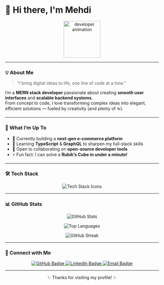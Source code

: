 # 👋 Hi there, I'm Mehdi  

<p align="center">
  <img src="https://media.giphy.com/media/M9gbBd9nbDrOTu1Mqx/giphy.gif" width="120" alt="developer animation" />
</p>

---

### 💡 About Me  
> “I bring digital ideas to life, one line of code at a time.”

I’m a **MERN stack developer** passionate about creating **smooth user interfaces** and **scalable backend systems**.  
From concept to code, I love transforming complex ideas into elegant, efficient solutions — fueled by creativity (and plenty of ☕).

---

### 🚀 What I’m Up To  

- 🔭 Currently building a **next-gen e-commerce platform**  
- 🌱 Learning **TypeScript** & **GraphQL** to sharpen my full-stack skills  
- 👯 Open to collaborating on **open-source developer tools**  
- ⚡ Fun fact: I can solve a **Rubik’s Cube in under a minute!**

---

### 🛠️ Tech Stack  

<p align="center">
  <img src="https://skillicons.dev/icons?i=javascript,react,nodejs,express,mongodb,typescript,graphql,html,css,tailwind,git,vscode,figma&perline=6" alt="Tech Stack Icons" />
</p>

---

### 📊 GitHub Stats  

<p align="center">
  <img src="https://github-readme-stats.vercel.app/api?username=MedGit1000&show_icons=true&theme=tokyonight&hide_border=true&count_private=true" alt="GitHub Stats" />
</p>

<p align="center">
  <img src="https://github-readme-stats.vercel.app/api/top-langs/?username=MedGit1000&layout=compact&theme=tokyonight&hide_border=true&langs_count=6" alt="Top Languages" />
</p>

<p align="center">
  <img src="https://github-readme-streak-stats.herokuapp.com/?user=MedGit1000&theme=tokyonight&hide_border=true" alt="GitHub Streak" />
</p>

---

### 💬 Connect with Me  

<p align="center">
  <a href="https://github.com/MedGit1000" target="_blank">
    <img src="https://img.shields.io/badge/GitHub-181717?logo=github&logoColor=white" alt="GitHub Badge" />
  </a>
  <a href="https://www.linkedin.com/in/rezqi-mehdi/" target="_blank">
    <img src="https://img.shields.io/badge/LinkedIn-0A66C2?logo=linkedin&logoColor=white" alt="LinkedIn Badge" />
  </a>
  <a href="mailto:adamrezqi555@gmail.com">
    <img src="https://img.shields.io/badge/Email-D14836?logo=gmail&logoColor=white" alt="Email Badge" />
  </a>
</p>

---

<p align="center">✨ Thanks for visiting my profile! ✨</p>
